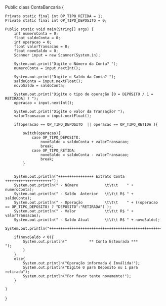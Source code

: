Public class ContaBancaria {
		
	Private static final int OP_TIPO_RETIDA = 1;
	Private static final int OP_TIPO_DEPOSITO = 0;

	Public static void main(String[] args) {
		int numeroConta = 0;
		float saldoConta = 0; 
		int operacao = 0;
		float valorTransacao = 0; 
		float novoSaldo = 0;
		Scanner input = new Scanner(System.in);
		
		System.out.print("Digite o Número da Conta? ");
		numeroConta = input.nextInt();
		
		System.out.print("Digite o Saldo da Conta? ");
		saldoConta = input.nextFloat();
		novoSaldo = saldoConta;
		
		System.out.print("Digite o tipo de operação [0 = DEPÓSITO / 1 = RETIRADA] ? ");
		operacao = input.nextInt();
		
		System.out.print("Digite o valor da Transação? ");
		valorTransacao = input.nextFloat();
		
		if(operacao == OP_TIPO_DEPOSITO  || operacao == OP_TIPO_RETIDA ){
			
			switch(operacao){
				case OP_TIPO_DEPOSITO:
					novoSaldo = saldoConta + valorTransacao;
					break;
				case OP_TIPO_RETIDA:
					novoSaldo = saldoConta - valorTransacao;
					break;
			}
			
			
		System.out.println("++++++++++++++++ Extrato Conta +++++++++++++++++++++");
		System.out.println(" - Número            \t\t\t    " + numeroConta);
		System.out.println(" - Saldo  Anterior   \t\t\t R$ " + saldoConta);
		System.out.println(" - Operação          \t\t\t    " + ((operacao == OP_TIPO_DEPOSITO) ? "DEPOSITO":"RETIRADA") );
		System.out.println(" - Valor             \t\t\t R$ " + valorTransacao);
		System.out.println(" - Saldo Atual       \t\t\t R$ " + novoSaldo);
		System.out.println("++++++++++++++++++++++++++++++++++++++++++++++++++++");
			
		if(novoSaldo < 0){
			System.out.println("          ** Conta Estourada ***              ");
			}
		}
		else{
			System.out.println("Operação informada é Inválida!");
			System.out.println("Digite 0 para Deposito ou 1 para retirada");
			System.out.println("Por favor tente novamente!");
		}
		
	}
}
